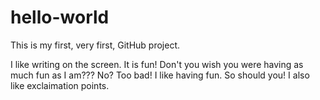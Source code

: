 # hello-world
This is my first, very first, GitHub project.

I like writing on the screen.
It is fun!
Don't you wish you were having as much fun as I am???
No?
Too bad!
I like having fun.
So should you!
I also like exclaimation points. 

